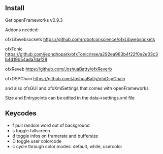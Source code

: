 ## Install

Get openFrameworks v0.9.3

Addons needed:

ofxLibwebsockets https://github.com/robotconscience/ofxLibwebsockets

ofxTonic https://github.com/jeonghopark/ofxTonic/tree/a292ea983b4f22f0e2e33c3b4d19b54ada7daf28

ofxReveb https://github.com/JoshuaBatty/ofxReverb

ofxDSPChain https://github.com/JoshuaBatty/ofxDspChain 

and also ofxGUI and ofxXmlSettings that comes with openFrameworks


Size and Entrypoints can be edited in the data->settings.xml file



## Keycodes

* f pull random word out of background
* s toggle fullscreen
* d toggle infos on framerate and buffersize
* D toggle user colorcode
* c cycle through color modes: default, white, usercolor
